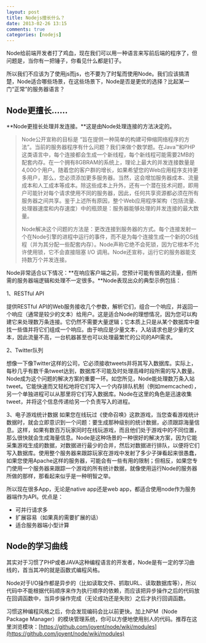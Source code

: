 ```yaml
---
layout: post
title: Nodejs擅长什么？
date: 2013-02-26 13:15
comments: true
categories: [nodejs]
---
```


Node给前端开发者打了鸡血，现在我们可以用一种语言来写前后端的程序了，但问题是，当你有一把锤子，你看见什么都是钉子。

所以我们不应该为了使用js而js，也不要为了时髦而使用Node。我们应该搞清楚，Node适合哪些场景，在这些场景下，Node是否是更优的选择？比起某一门“正常”的服务器语言？

Node更擅长……
---

**Node更擅长处理并发连接。**这是由Node处理连接的方法决定的。

> Node公开宣称的目标是 “旨在提供一种简单的构建可伸缩网络程序的方法”。当前的服务器程序有什么问题？我们来做个数学题。在Java™和PHP这类语言中，每个连接都会生成一个新线程，每个新线程可能需要2MB的配套内存。在一个拥有8GBRAM的系统上，理论上最大的并发连接数量是4,000个用户。随着您的客户群的增长，如果希望您的Web应用程序支持更多用户，那么，您必须添加更多服务器。当然，这会增加服务器成本、流量成本和人工成本等成本。除这些成本上升外，还有一个潜在技术问题，即用户可能针对每个请求使用不同的服务器，因此，任何共享资源都必须在所有服务器之间共享。鉴于上述所有原因，整个Web应用程序架构（包括流量、处理器速度和内存速度）中的瓶颈是：服务器能够处理的并发连接的最大数量。
>
> Node解决这个问题的方法是：更改连接到服务器的方式。每个连接发射一个在Node引擎的进程中运行的事件，而不是为每个连接生成一个新的OS线程（并为其分配一些配套内存）。Node声称它绝不会死锁，因为它根本不允许使用锁，它不会直接阻塞 I/O 调用。Node还宣称，运行它的服务器能支持数万个并发连接。

Node非常适合以下情况：**在响应客户端之前，您预计可能有很高的流量，但所需的服务器端逻辑和处理不一定很多。**Node表现出众的典型示例包括：

1、RESTful API

提供RESTful API的Web服务接收几个参数，解析它们，组合一个响应，并返回一个响应（通常是较少的文本）给用户。这是适合Node的理想情况，因为您可以构建它来处理数万条连接。它仍然不需要大量逻辑；它本质上只是从某个数据库中查找一些值并将它们组成一个响应。由于响应是少量文本，入站请求也是少量的文本，因此流量不高，一台机器甚至也可以处理最繁忙的公司的API需求。

2、Twitter队列

想像一下像Twitter这样的公司，它必须接收tweets并将其写入数据库。实际上，每秒几乎有数千条tweet达到，数据库不可能及时处理高峰时段所需的写入数量。Node成为这个问题的解决方案的重要一环。如您所见，Node能处理数万条入站tweet。它能快速而又轻松地将它们写入一个内存排队机制（例如memcached），另一个单独进程可以从那里将它们写入数据库。Node在这里的角色是迅速收集tweet，并将这个信息传递给另一个负责写入的进程。

3、电子游戏统计数据
如果您在线玩过《使命召唤》这款游戏，当您查看游戏统计数据时，就会立即意识到一个问题：要生成那种级别的统计数据，必须跟踪海量信息。这样，如果有数百万玩家同时在线玩游戏，而且他们处于游戏中的不同位置，那么很快就会生成海量信息。Node是这种场景的一种很好的解决方案，因为它能采集游戏生成的数据，对数据进行最少的合并，然后对数据进行排队，以便将它们写入数据库。使用整个服务器来跟踪玩家在游戏中发射了多少子弹看起来很愚蠢，如果您使用Apache这样的服务器，可能会有一些有用的限制；但相反，如果您专门使用一个服务器来跟踪一个游戏的所有统计数据，就像使用运行Node的服务器所做的那样，那看起来似乎是一种明智之举。

所以现在很多App，无论是native app还是web app，都适合使用node作为服务器端作为API。优点是：

* 可并行请求多
* 扩展容易（如果真的需要扩展的话）
* 适合服务器端小型计算

Node的学习曲线
---

其实对于习惯了PHP或者JAVA这种编程语言的开发者，Node是有一定的学习曲线的，首当其冲的就是函数式编程风格。

Node对于I/O操作都是异步的（比如读取文件、抓取URL、读取数据库等），所以代码中不能根据代码顺序来作为执行顺序的依赖，而应该把异步操作之后的代码放在回调函数中，当异步操作完成（无论成功还是失败）之后才执行回调函数。

习惯这种编程风格之后，你会发现编码会比以前更快。加上NPM（Node Package Manager）的模块管理系统，你可以方便地使用别人的代码。推荐在这里浏览模块：[https://github.com/joyent/node/wiki/modules](https://github.com/joyent/node/wiki/modules)

